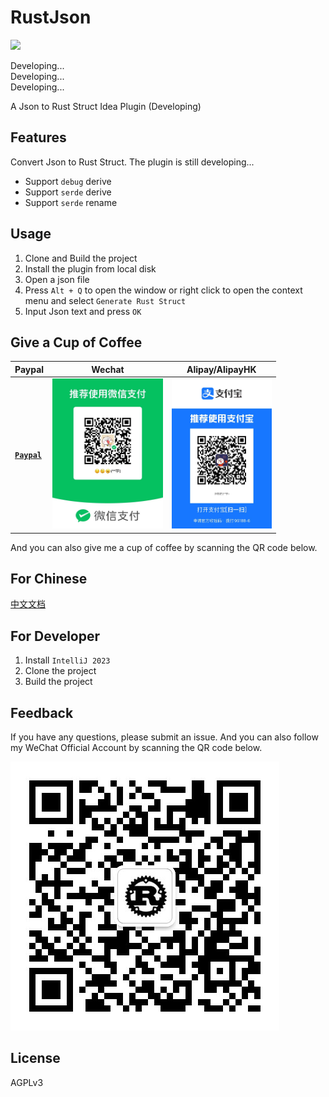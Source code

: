 # RustJson
<img src="https://img.shields.io/badge/latest%20version-developing-blue.svg?style=flat" />

Developing...  
Developing...  
Developing...

A Json to Rust Struct Idea Plugin (Developing)

## Features

Convert Json to Rust Struct.
The plugin is still developing...

* Support `debug` derive
* Support `serde` derive
* Support `serde` rename

## Usage

1. Clone and Build the project
2. Install the plugin from local disk
3. Open a json file
4. Press `Alt + Q`  to open the window or right click to open the context menu and select `Generate Rust Struct`
5. Input Json text and press `OK`

## Give a Cup of Coffee

| Paypal                                                  | Wechat                                     | Alipay/AlipayHK                            |
|---------------------------------------------------------|--------------------------------------------|--------------------------------------------|
| [**`Paypal`**](https://www.paypal.com/paypalme/haoyu94) | <img src="demo/wechat.jpg" height="240" /> | <img src="demo/alipay.jpg" height="240" /> |

And you can also give me a cup of coffee by scanning the QR code below.

## For Chinese

[中文文档](README_CN.md)

## For Developer

1. Install `IntelliJ 2023`
2. Clone the project
3. Build the project

## Feedback

If you have any questions, please submit an issue. And you can also follow my WeChat Official Account by scanning the QR
code below.

<img src="demo/qrcode.jpg">

## License

AGPLv3

